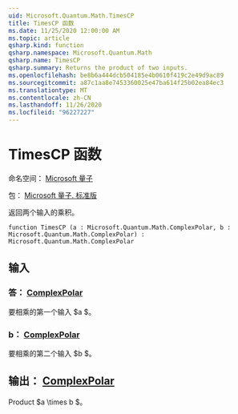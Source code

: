 ```yaml
---
uid: Microsoft.Quantum.Math.TimesCP
title: TimesCP 函数
ms.date: 11/25/2020 12:00:00 AM
ms.topic: article
qsharp.kind: function
qsharp.namespace: Microsoft.Quantum.Math
qsharp.name: TimesCP
qsharp.summary: Returns the product of two inputs.
ms.openlocfilehash: be8b6a444dcb504185e4b0610f419c2e49d9ac89
ms.sourcegitcommit: a87c1aa8e7453360025e47ba614f25b02ea84ec3
ms.translationtype: MT
ms.contentlocale: zh-CN
ms.lasthandoff: 11/26/2020
ms.locfileid: "96227227"
---
```

# <a name="timescp-function"></a>TimesCP 函数

命名空间： [Microsoft 量子](xref:Microsoft.Quantum.Math)

包： [Microsoft 量子. 标准版](https://nuget.org/packages/Microsoft.Quantum.Standard)


返回两个输入的乘积。

```qsharp
function TimesCP (a : Microsoft.Quantum.Math.ComplexPolar, b : Microsoft.Quantum.Math.ComplexPolar) : Microsoft.Quantum.Math.ComplexPolar
```


## <a name="input"></a>输入

### <a name="a--complexpolar"></a>答： [ComplexPolar](xref:Microsoft.Quantum.Math.ComplexPolar)

要相乘的第一个输入 $a $。


### <a name="b--complexpolar"></a>b： [ComplexPolar](xref:Microsoft.Quantum.Math.ComplexPolar)

要相乘的第二个输入 $b $。



## <a name="output--complexpolar"></a>输出： [ComplexPolar](xref:Microsoft.Quantum.Math.ComplexPolar)

Product $a \times b $。